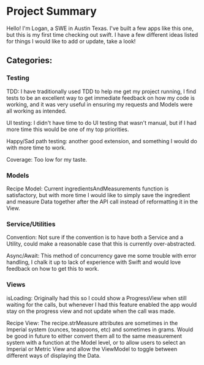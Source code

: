 # Project Summary

Hello! I'm Logan, a SWE in Austin Texas. I've built a few apps like this one, but this is my first time checking out swift. I have a few different ideas listed for things I would like to add or update, take a look!

## Categories: 

### Testing

TDD: I have traditionally used TDD to help me get my project running, I find tests to be an excellent way to get immediate feedback on how my code is working, and it was very useful in ensuring my requests and Models were all working as intended. 

UI testing: I didn't have time to do UI testing that wasn't manual, but if I had more time this would be one of my top priorities.

Happy/Sad path testing: another good extension, and something I would do with more time to work. 

Coverage: Too low for my taste.

### Models

Recipe Model: Current ingredientsAndMeasurements function is satisfactory, but with more time I would like to simply save the ingredient and measure Data together after the API call instead of reformatting it in the View. 

### Service/Utilities

Convention: Not sure if the convention is to have both a Service and a Utility, could make a reasonable case that this is currently over-abstracted. 

Async/Await: This method of concurrency gave me some trouble with error handling, I chalk it up to lack of experience with Swift and would love feedback on how to get this to work.

### Views

isLoading: Originally had this so I could show a ProgressView when still waiting for the calls, but whenever I had this feature enabled the app would stay on the progress view and not update when the call was made.

Recipe View: The recipe.strMeasure attributes are sometimes in the Imperial system (ounces, teaspoons, etc) and sometimes in grams. Would be good in future to either convert them all to the same measurement system with a function at the Model level, or to allow users to select an Imperial or Metric View and allow the ViewModel to toggle between different ways of displaying the Data.

   
